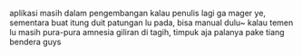 aplikasi masih dalam pengembangan kalau penulis lagi ga mager ye, 
sementara buat itung duit patungan lu pada, bisa manual dulu~
kalau temen lu masih pura-pura amnesia giliran di tagih, timpuk aja palanya pake tiang bendera guys
